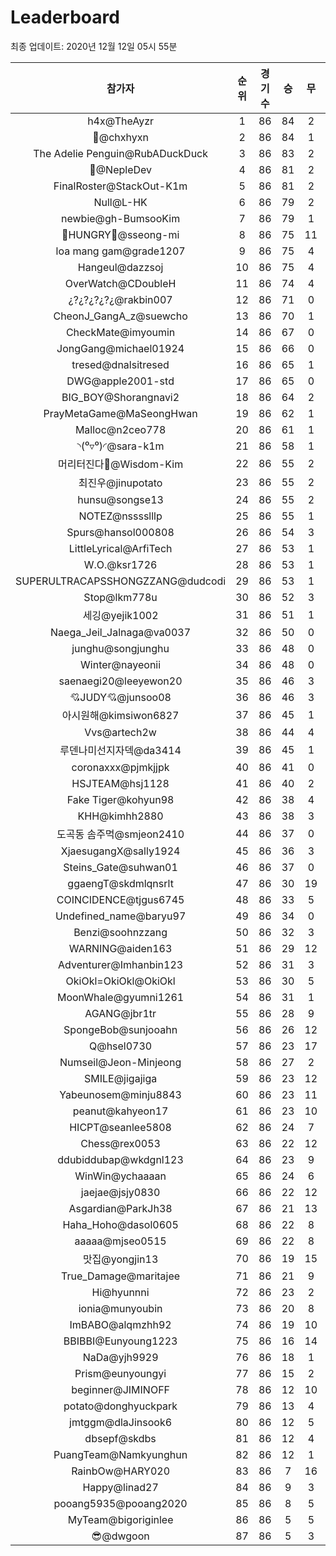 # Leaderboard
최종 업데이트: 2020년 12월 12일 05시 55분




| 참가자 | 순위 | 경기수 | 승 | 무 | 패 | 승점 |
|:---:|:---:|:---:|:---:|:---:|:---:|:---:|
| h4x@TheAyzr | 1 | 86 | 84 | 2 | 0 | 254 |
| 👑@chxhyxn | 2 | 86 | 84 | 1 | 1 | 253 |
| The Adelie Penguin@RubADuckDuck | 3 | 86 | 83 | 2 | 1 | 251 |
| 🥈@NepleDev | 4 | 86 | 81 | 2 | 3 | 245 |
| FinalRoster@StackOut-K1m | 5 | 86 | 81 | 2 | 3 | 245 |
| Null@L-HK | 6 | 86 | 79 | 2 | 5 | 239 |
| newbie@gh-BumsooKim | 7 | 86 | 79 | 1 | 6 | 238 |
| 🍗HUNGRY🍗@sseong-mi | 8 | 86 | 75 | 11 | 0 | 236 |
| loa mang gam@grade1207 | 9 | 86 | 75 | 4 | 7 | 229 |
| Hangeul@dazzsoj | 10 | 86 | 75 | 4 | 7 | 229 |
| OverWatch@CDoubleH | 11 | 86 | 74 | 4 | 8 | 226 |
| ¿?¿?¿?¿?¿@rakbin007 | 12 | 86 | 71 | 0 | 15 | 213 |
| CheonJ_GangA_z@suewcho | 13 | 86 | 70 | 1 | 15 | 211 |
| CheckMate@imyoumin | 14 | 86 | 67 | 0 | 19 | 201 |
| JongGang@michael01924 | 15 | 86 | 66 | 0 | 20 | 198 |
| tresed@dnalsitresed | 16 | 86 | 65 | 1 | 20 | 196 |
| DWG@apple2001-std | 17 | 86 | 65 | 0 | 21 | 195 |
| BIG_BOY@Shorangnavi2 | 18 | 86 | 64 | 2 | 20 | 194 |
| PrayMetaGame@MaSeongHwan | 19 | 86 | 62 | 1 | 23 | 187 |
| Malloc@n2ceo778 | 20 | 86 | 61 | 1 | 24 | 184 |
| ◝(⁰▿⁰)◜@sara-k1m | 21 | 86 | 58 | 1 | 27 | 175 |
| 머리터진다🤯@Wisdom-Kim | 22 | 86 | 55 | 2 | 29 | 167 |
| 최진우@jinupotato | 23 | 86 | 55 | 2 | 29 | 167 |
| hunsu@songse13 | 24 | 86 | 55 | 2 | 29 | 167 |
| NOTEZ@nsssslllp | 25 | 86 | 55 | 1 | 30 | 166 |
| Spurs@hansol000808 | 26 | 86 | 54 | 3 | 29 | 165 |
| LittleLyrical@ArfiTech | 27 | 86 | 53 | 1 | 32 | 160 |
| W.O.@ksr1726 | 28 | 86 | 53 | 1 | 32 | 160 |
| SUPERULTRACAPSSHONGZZANG@dudcodi | 29 | 86 | 53 | 1 | 32 | 160 |
| Stop@lkm778u | 30 | 86 | 52 | 3 | 31 | 159 |
| 세깅@yejik1002 | 31 | 86 | 51 | 1 | 34 | 154 |
| Naega_Jeil_Jalnaga@va0037 | 32 | 86 | 50 | 0 | 36 | 150 |
| junghu@songjunghu | 33 | 86 | 48 | 0 | 38 | 144 |
| Winter@nayeonii | 34 | 86 | 48 | 0 | 38 | 144 |
| saenaegi20@leeyewon20 | 35 | 86 | 46 | 3 | 37 | 141 |
| 💘JUDY💘@junsoo08 | 36 | 86 | 46 | 3 | 37 | 141 |
| 아시원해@kimsiwon6827 | 37 | 86 | 45 | 1 | 40 | 136 |
| Vvs@artech2w | 38 | 86 | 44 | 4 | 38 | 136 |
| 루덴나미선지자덱@da3414 | 39 | 86 | 45 | 1 | 40 | 136 |
| coronaxxx@pjmkjjpk | 40 | 86 | 41 | 0 | 45 | 123 |
| HSJTEAM@hsj1128 | 41 | 86 | 40 | 2 | 44 | 122 |
| Fake Tiger@kohyun98 | 42 | 86 | 38 | 4 | 44 | 118 |
| KHH@kimhh2880 | 43 | 86 | 38 | 3 | 45 | 117 |
| 도곡동 솜주먹@smjeon2410 | 44 | 86 | 37 | 0 | 49 | 111 |
| XjaesugangX@sally1924 | 45 | 86 | 36 | 3 | 47 | 111 |
| Steins_Gate@suhwan01 | 46 | 86 | 37 | 0 | 49 | 111 |
| ggaengT@skdmlqnsrlt | 47 | 86 | 30 | 19 | 37 | 109 |
| COINCIDENCE@tjgus6745 | 48 | 86 | 33 | 5 | 48 | 104 |
| Undefined_name@baryu97 | 49 | 86 | 34 | 0 | 52 | 102 |
| Benzi@soohnzzang | 50 | 86 | 32 | 3 | 51 | 99 |
| WARNING@aiden163 | 51 | 86 | 29 | 12 | 45 | 99 |
| Adventurer@Imhanbin123 | 52 | 86 | 31 | 3 | 52 | 96 |
| OkiOkl=OkiOkl@OkiOkl | 53 | 86 | 30 | 5 | 51 | 95 |
| MoonWhale@gyumni1261 | 54 | 86 | 31 | 1 | 54 | 94 |
| AGANG@jbr1tr | 55 | 86 | 28 | 9 | 49 | 93 |
| SpongeBob@sunjooahn | 56 | 86 | 26 | 12 | 48 | 90 |
| Q@hsel0730 | 57 | 86 | 23 | 17 | 46 | 86 |
| Numseil@Jeon-Minjeong | 58 | 86 | 27 | 2 | 57 | 83 |
| SMILE@jigajiga | 59 | 86 | 23 | 12 | 51 | 81 |
| Yabeunosem@minju8843 | 60 | 86 | 23 | 11 | 52 | 80 |
| peanut@kahyeon17 | 61 | 86 | 23 | 10 | 53 | 79 |
| HICPT@seanlee5808 | 62 | 86 | 24 | 7 | 55 | 79 |
| Chess@rex0053 | 63 | 86 | 22 | 12 | 52 | 78 |
| ddubiddubap@wkdgnl123 | 64 | 86 | 23 | 9 | 54 | 78 |
| WinWin@ychaaaan | 65 | 86 | 24 | 6 | 56 | 78 |
| jaejae@jsjy0830 | 66 | 86 | 22 | 12 | 52 | 78 |
| Asgardian@ParkJh38 | 67 | 86 | 21 | 13 | 52 | 76 |
| Haha_Hoho@dasol0605 | 68 | 86 | 22 | 8 | 56 | 74 |
| aaaaa@mjseo0515 | 69 | 86 | 22 | 8 | 56 | 74 |
| 맛집@yongjin13 | 70 | 86 | 19 | 15 | 52 | 72 |
| True_Damage@maritajee | 71 | 86 | 21 | 9 | 56 | 72 |
| Hi@hyunnni | 72 | 86 | 23 | 2 | 61 | 71 |
| ionia@munyoubin | 73 | 86 | 20 | 8 | 58 | 68 |
| ImBABO@alqmzhh92 | 74 | 86 | 19 | 10 | 57 | 67 |
| BBIBBI@Eunyoung1223 | 75 | 86 | 16 | 14 | 56 | 62 |
| NaDa@yjh9929 | 76 | 86 | 18 | 1 | 67 | 55 |
| Prism@eunyoungyi | 77 | 86 | 15 | 2 | 69 | 47 |
| beginner@JIMINOFF | 78 | 86 | 12 | 10 | 64 | 46 |
| potato@donghyuckpark | 79 | 86 | 13 | 4 | 69 | 43 |
| jmtggm@dlaJinsook6 | 80 | 86 | 12 | 5 | 69 | 41 |
| dbsepf@skdbs | 81 | 86 | 12 | 4 | 70 | 40 |
| PuangTeam@Namkyunghun | 82 | 86 | 12 | 1 | 73 | 37 |
| RainbOw@HARY020 | 83 | 86 | 7 | 16 | 63 | 37 |
| Happy@linad27 | 84 | 86 | 9 | 3 | 74 | 30 |
| pooang5935@pooang2020 | 85 | 86 | 8 | 5 | 73 | 29 |
| MyTeam@bigoriginlee | 86 | 86 | 5 | 5 | 76 | 20 |
| 😎@dwgoon | 87 | 86 | 5 | 3 | 78 | 18 |